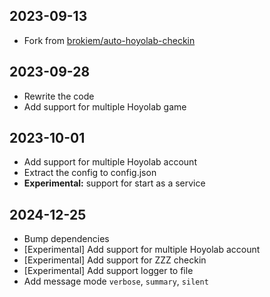 2023-09-13
-------------------
- Fork from [brokiem/auto-hoyolab-checkin](github.com/brokiem/auto-hoyolab-checkin)

2023-09-28
-------------------
- Rewrite the code
- Add support for multiple Hoyolab game

2023-10-01
-------------------
- Add support for multiple Hoyolab account
- Extract the config to config.json
- **Experimental:** support for start as a service

2024-12-25
-------------------
- Bump dependencies
- [Experimental] Add support for multiple Hoyolab account
- [Experimental] Add support for ZZZ checkin
- [Experimental] Add support logger to file
- Add message mode `verbose`, `summary`, `silent`